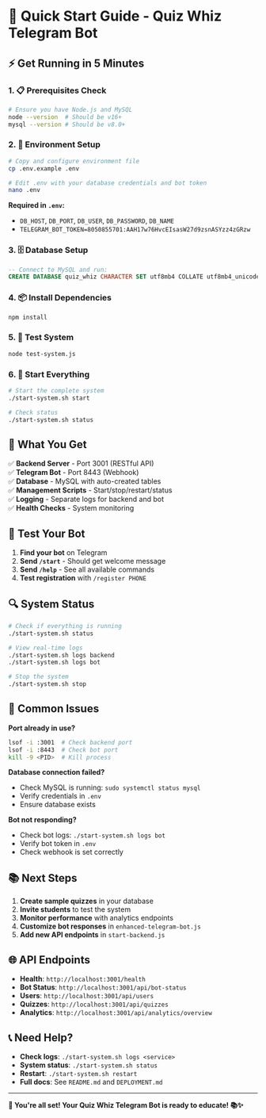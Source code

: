 # 🚀 Quick Start Guide - Quiz Whiz Telegram Bot

## ⚡ Get Running in 5 Minutes

### 1. 📋 Prerequisites Check
```bash
# Ensure you have Node.js and MySQL
node --version  # Should be v16+
mysql --version # Should be v8.0+
```

### 2. 🔧 Environment Setup
```bash
# Copy and configure environment file
cp .env.example .env

# Edit .env with your database credentials and bot token
nano .env
```

**Required in `.env`:**
- `DB_HOST`, `DB_PORT`, `DB_USER`, `DB_PASSWORD`, `DB_NAME`
- `TELEGRAM_BOT_TOKEN=8050855701:AAH17w76HvcEIsasW27d9zsnASYzz4zGRzw`

### 3. 🗄️ Database Setup
```sql
-- Connect to MySQL and run:
CREATE DATABASE quiz_whiz CHARACTER SET utf8mb4 COLLATE utf8mb4_unicode_ci;
```

### 4. 📦 Install Dependencies
```bash
npm install
```

### 5. 🧪 Test System
```bash
node test-system.js
```

### 6. 🚀 Start Everything
```bash
# Start the complete system
./start-system.sh start

# Check status
./start-system.sh status
```

## 🎯 What You Get

✅ **Backend Server** - Port 3001 (RESTful API)  
✅ **Telegram Bot** - Port 8443 (Webhook)  
✅ **Database** - MySQL with auto-created tables  
✅ **Management Scripts** - Start/stop/restart/status  
✅ **Logging** - Separate logs for backend and bot  
✅ **Health Checks** - System monitoring  

## 📱 Test Your Bot

1. **Find your bot** on Telegram
2. **Send `/start`** - Should get welcome message
3. **Send `/help`** - See all available commands
4. **Test registration** with `/register PHONE`

## 🔍 System Status

```bash
# Check if everything is running
./start-system.sh status

# View real-time logs
./start-system.sh logs backend
./start-system.sh logs bot

# Stop the system
./start-system.sh stop
```

## 🚨 Common Issues

**Port already in use?**
```bash
lsof -i :3001  # Check backend port
lsof -i :8443  # Check bot port
kill -9 <PID>  # Kill process
```

**Database connection failed?**
- Check MySQL is running: `sudo systemctl status mysql`
- Verify credentials in `.env`
- Ensure database exists

**Bot not responding?**
- Check bot logs: `./start-system.sh logs bot`
- Verify bot token in `.env`
- Check webhook is set correctly

## 📚 Next Steps

1. **Create sample quizzes** in your database
2. **Invite students** to test the system
3. **Monitor performance** with analytics endpoints
4. **Customize bot responses** in `enhanced-telegram-bot.js`
5. **Add new API endpoints** in `start-backend.js`

## 🌐 API Endpoints

- **Health**: `http://localhost:3001/health`
- **Bot Status**: `http://localhost:3001/api/bot-status`
- **Users**: `http://localhost:3001/api/users`
- **Quizzes**: `http://localhost:3001/api/quizzes`
- **Analytics**: `http://localhost:3001/api/analytics/overview`

## 📞 Need Help?

- **Check logs**: `./start-system.sh logs <service>`
- **System status**: `./start-system.sh status`
- **Restart**: `./start-system.sh restart`
- **Full docs**: See `README.md` and `DEPLOYMENT.md`

---

**🎉 You're all set! Your Quiz Whiz Telegram Bot is ready to educate! 📚✨**